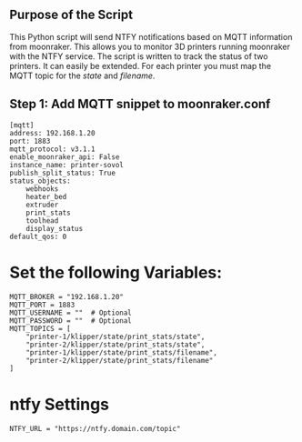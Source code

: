 ## Purpose of the Script
This Python script will send NTFY notifications based on MQTT information from moonraker. This allows you to monitor 3D printers running moonraker with the NTFY service. The script is written to track the status of two printers. It can easily be extended. For each printer you must map the MQTT topic for the *state* and *filename*.

## Step 1: Add MQTT snippet to moonraker.conf
```
[mqtt]
address: 192.168.1.20
port: 1883
mqtt_protocol: v3.1.1
enable_moonraker_api: False
instance_name: printer-sovol
publish_split_status: True
status_objects:
    webhooks
    heater_bed
    extruder
    print_stats
    toolhead
    display_status
default_qos: 0
```

# Set the following Variables:
```
MQTT_BROKER = "192.168.1.20"
MQTT_PORT = 1883 
MQTT_USERNAME = ""  # Optional
MQTT_PASSWORD = ""  # Optional
MQTT_TOPICS = [
    "printer-1/klipper/state/print_stats/state",
    "printer-2/klipper/state/print_stats/state",
    "printer-1/klipper/state/print_stats/filename",
    "printer-2/klipper/state/print_stats/filename"
]
```
# ntfy Settings
```
NTFY_URL = "https://ntfy.domain.com/topic"
```

